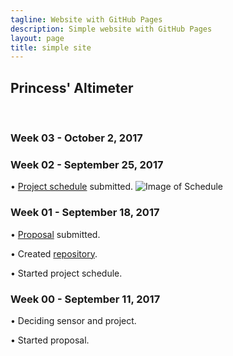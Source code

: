 ```yaml
---
tagline: Website with GitHub Pages
description: Simple website with GitHub Pages
layout: page
title: simple site
---
```


Princess' Altimeter
-------------------

 

### Week 03 - October 2, 2017



### Week 02 - September 25, 2017

•	[Project schedule](https://github.com/princess97/Altimeter/blob/master/documentation/ProjectSchedule.mpp) submitted.
![Image of Schedule](https://github.com/princess97/Altimeter/blob/master/documentation/ProjectSchedule.PNG)

### Week 01 - September 18, 2017

•	[Proposal](https://github.com/princess97/Altimeter/blob/master/documentation/ProposalContentPrincessRev02.pdf) submitted.

•	Created [repository](https://github.com/princess97/Altimeter).

•	Started project schedule.

### Week 00 - September 11, 2017

•	Deciding sensor and project.

•	Started proposal.
